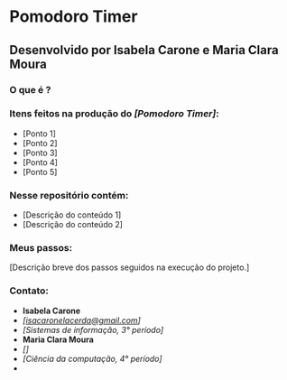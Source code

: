 # **Pomodoro Timer**

## Desenvolvido por Isabela Carone e Maria Clara Moura

### O que é ?


### Itens feitos na produção do _[Pomodoro Timer]_:
- [Ponto 1]
- [Ponto 2]
- [Ponto 3]
- [Ponto 4]
- [Ponto 5]

### Nesse repositório contém:
- [Descrição do conteúdo 1]
- [Descrição do conteúdo 2]

### Meus passos:
[Descrição breve dos passos seguidos na execução do projeto.]

### Contato:
- **Isabela Carone**
- _[isacaronelacerda@gmail.com]_
- _[Sistemas de informação, 3° período]_
- **Maria Clara Moura**
- _[]_
- _[Ciência da computação, 4° período]_
- 

